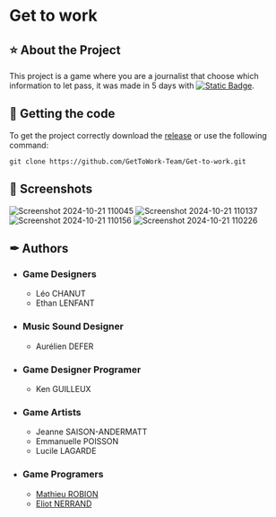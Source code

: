 # Get to work

## ⭐ About the Project

This project is a game where you are a journalist that choose which information to let pass, it was made in 5 days with [![Static Badge](https://img.shields.io/badge/Unity-2022.3.34f1-%23D3D3D3?logo=Unity)](https://unity.com/).

## 🔧 Getting the code

To get the project correctly download the [release](https://github.com/GetToWork-Team/Get-to-work/releases/latest) or use the following command:
```
git clone https://github.com/GetToWork-Team/Get-to-work.git
```
## 📸 Screenshots
![Screenshot 2024-10-21 110045](https://github.com/user-attachments/assets/a90e1e46-59c1-4ca7-91b3-969fdc0ba05d)
![Screenshot 2024-10-21 110137](https://github.com/user-attachments/assets/17aa96dd-6ed1-47ad-9e90-d74c32e2a543)
![Screenshot 2024-10-21 110156](https://github.com/user-attachments/assets/9f6376bc-a402-47c9-a810-19c96cae181f)
![Screenshot 2024-10-21 110226](https://github.com/user-attachments/assets/efeb8bdb-9ff8-45c1-99a3-fd9ab564dbb0)

## ✒ Authors
- ### Game Designers
  - Léo CHANUT
  - Ethan LENFANT
- ### Music Sound Designer
  - Aurélien DEFER
- ### Game Designer Programer
  - Ken GUILLEUX
- ### Game Artists
  - Jeanne SAISON-ANDERMATT
  - Emmanuelle POISSON
  - Lucile LAGARDE
- ### Game Programers
  - [Mathieu ROBION](https://github.com/Motisma479)
  - [Eliot NERRAND](https://github.com/GasterSans17138)
